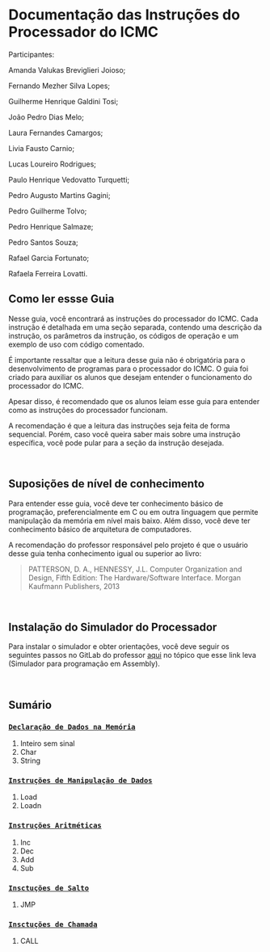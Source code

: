 # Documentação das Instruções do Processador do ICMC
Participantes:

Amanda Valukas Breviglieri Joioso;

Fernando Mezher Silva Lopes;

Guilherme Henrique Galdini Tosi;

João Pedro Dias Melo; 

Laura Fernandes Camargos; 

Livia Fausto Carnio;

Lucas Loureiro Rodrigues; 

Paulo Henrique Vedovatto Turquetti; 

Pedro Augusto Martins Gagini;

Pedro Guilherme Tolvo;

Pedro Henrique Salmaze;

Pedro Santos Souza;

Rafael Garcia Fortunato;

Rafaela Ferreira Lovatti.
<br>

## Como ler essse Guia

Nesse guia, você encontrará as instruções do processador do ICMC. Cada instrução é detalhada em uma seção separada, contendo uma descrição da instrução, os parâmetros da instrução, os códigos de operação e um exemplo de uso com código comentado.

É importante ressaltar que a leitura desse guia não é obrigatória para o desenvolvimento de programas para o processador do ICMC. O guia foi criado para auxiliar os alunos que desejam entender o funcionamento do processador do ICMC.

Apesar disso, é recomendado que os alunos leiam esse guia para entender como as instruções do processador funcionam.

A recomendação é que a leitura das instruções seja feita de forma sequencial. Porém, caso você queira saber mais sobre uma instrução específica, você pode pular para a seção da instrução desejada.

<br>

## Suposições de nível de conhecimento

Para entender esse guia, você deve ter conhecimento básico de programação, preferencialmente em C ou em outra linguagem que permite manipulação da memória em nível mais baixo. Além disso, você deve ter conhecimento básico de arquitetura de computadores.

A recomendação do professor responsável pelo projeto é que o usuário desse guia tenha conhecimento igual ou superior ao livro:

> PATTERSON, D. A., HENNESSY, J.L. Computer Organization and Design, Fifth Edition: The Hardware/Software Interface. Morgan Kaufmann Publishers, 2013

<br>

## Instalação do Simulador do Processador

Para instalar o simulador e obter orientações, você deve seguir os seguintes passos no GitLab do professor [aqui](https://gitlab.com/simoesusp/disciplinas/-/tree/master/SSC0513-BSI_Organizacao-e-Arquitetura-de-Computadores#simulador-para-programa%C3%A7%C3%A3o-em-assembly) no tópico que esse link leva (Simulador para programação em Assembly).




<br>

## Sumário

### [**`Declaração de Dados na Memória`**](/instrucoes/declaracao_de_dados.md)
1. Inteiro sem sinal
2. Char
2. String

### [**`Instruções de Manipulação de Dados`**](/instrucoes/manipulacao_de_dados.md)
1. Load
2. Loadn

### [**`Instruções Aritméticas`**](/instrucoes/aritmeticas.md)
1. Inc
2. Dec
3. Add
4. Sub

### [**`Insctuções de Salto`**](/instrucoes/intruçõesSalto.md)
1. JMP

### [**`Insctuções de Chamada`**](/instrucoes/instruçõesChamada.md)
1. CALL
